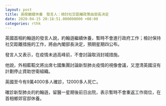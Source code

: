 ```yaml
---
layout: post
title: 英揆繼續休養　發言人：檢討社交距離政策由部長決定
date: 2020-04-15 20:18:51.000000000 +08:00
categories: rthk
---
```


英國首相約翰遜的發言人說，約翰遜繼續休養，暫時不會進行政府工作；檢討保持社交距離措施的工作，將由內閣部長決定，預期星期四公布。

發言人又表示，在疫情未過高峰前，不會討論取消封城措施。

他說，外相藍鞱文將出席七國集團討論新型肺炎疫情的視像會議，又澄清英國沒有計劃停止資助世衛組織。

英國至今有9萬4000多人確診，12000多人死亡。

確診新型肺炎的約翰遜，留醫一星期後前日出院，表示暫時不會重返工作崗位，在首相鄉郊官邸休養。
